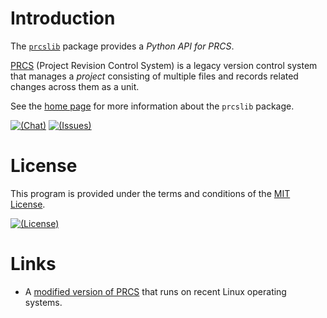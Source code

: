 # Introduction

The [`prcslib`][prcslib] package provides a <dfn>Python API for PRCS</dfn>.

[PRCS][] (Project Revision Control System) is a legacy version control system
that manages a *project* consisting of multiple files
and records related changes across them as a unit.

See the [home page][] for more information about the `prcslib` package.

[home page]: https://vx68k.bitbucket.io/prcslib.py/
[prcslib]: https://pypi.org/project/prcslib/
[PRCS]: http://prcs.sourceforge.net/

[![(Chat)](https://img.shields.io/gitter/room/vx68k/prcslib.py.svg)][Gitter room]
[![(Issues)](https://img.shields.io/bitbucket/issues/kazssym/prcslib.py.svg)][open issues]

[Gitter room]: https://gitter.im/vx68k/prcslib.py
[open issues]: https://bitbucket.org/kazssym/prcslib.py/issues?status=new&status=open

# License

This program is provided under the terms and conditions of the
[MIT License][MIT].

[![(License)](https://img.shields.io/badge/license-MIT-blue.svg)][MIT]

[MIT]: https://opensource.org/licenses/MIT "MIT License"

# Links

  - A [modified version of PRCS][downloads] that runs on recent Linux operating
    systems.

[downloads]: https://bitbucket.org/kazssym/prcs/downloads/
